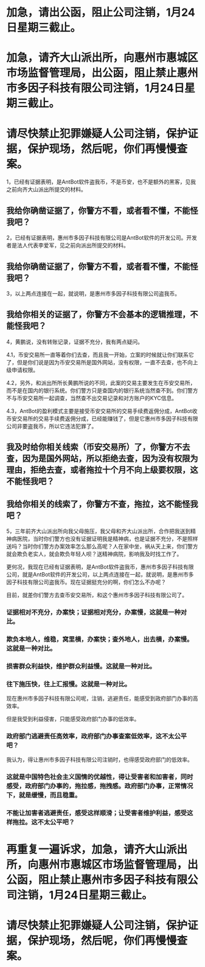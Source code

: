 # 加急，请出公函，阻止公司注销，1月24日星期三截止。

# 加急，请齐大山派出所，向惠州市惠城区市场监督管理局，出公函，阻止禁止惠州市多因子科技有限公司注销，1月24日星期三截止。

# 请尽快禁止犯罪嫌疑人公司注销，保护证据，保护现场，然后呢，你们再慢慢查案。

1，已经有证据表明，是AntBot软件盗我币，不是币安，也不是额外的黑客，见我之前向齐大山派出所提交的材料。

## 我给你确凿证据了，你警方不看，或者看不懂，不能怪我吧？

2，已经有证据表明，惠州市多因子科技有限公司是AntBot软件的开发公司。开发者是法人代表李爱军，见之前向派出所提交的材料。

## 我给你确凿证据了，你警方不看，或者看不懂，不能怪我吧？

3，以上两点连接在一起，就说明，是惠州市多因子科技有限公司盗我币。

## 我给你相关的证据了，你警方不会基本的逻辑推理，不能怪我吧？

4，黄鹏说，没有转账记录，证据不充分，我有两点疑问。

4.1，币安交易所一直等着你们去查，而且我一开始，立案的时候就让你们联系它了，但是你们说是因为币安交易所是国外网站，没有权限，一直不去查，也不向上级申请权限。

4.2，另外，和派出所所长黄鹏所说的不同，此案的交易主要发生在币安交易所，而不是在国内的银行系统。你们警方只是查国内的银行系统当然查不到。你们警方不与币安交易所一起调查，当然查不出交易记录和对方账户的KYC信息。

4.3，AntBot的盈利模式主要是接受币安交易所的交易手续费返佣分成，AntBot收币安交易所的交易手续费返佣分成，已经能赚钱了，但是它惠州市多因子科技有限公司非要盗我币，所以它违法犯罪了。

## 我及时给你相关线索（币安交易所）了，你警方不去查，因为是国外网站，所以拒绝去查，因为没有权限为理由，拒绝去查，或者拖拉十个月不向上级要权限，这不能怪我吧？

## 我给你相关的线索了，你警方不查，拖拉，这不能怪我吧？

5，三年前齐大山派出所向我父母施压，我父母和齐大山派出所，合作把我送到精神病医院，当时你们警方也没有证据证明我是精神病，也是证据不充分，不是照样送吗？当时你们警方办案效率怎么那么高呢？人在家中坐，祸从天上来，你们警方就会欺负老实人，就会欺负年轻人呗？送精神病院，影响我及时找工作了。

更何况，我现在已经有证据表明，是AntBot软件盗我币，惠州市多因子科技有限公司，就是AntBot软件的开发公司，以上两点连接在一起，就说明，是惠州市多因子科技有限公司盗我币。现在证据挺充分的啊，你们怎么不办呢？

目前，就差你们警方去查币安交易所，和这个惠州市多因子科技有限公司了。

### 证据相对不充分，办案快；证据相对充分，办案慢，这就是一种对比。

### 欺负本地人，维稳，窝里横，办案快；查外地人，出去横，办案慢。这就是一种对比。

### 损害群众利益快，维护群众利益慢。这就是一种对比。

### 往下施压快，往上汇报慢。这就是一种对比。

现在惠州市多因子科技有限公司呢，注销，逃避责任，能感受到政府部门办事的高效率。

但是我受到利益侵害，只能感受政府部门办事的低效率。

### 政府部门逃避责任高效率，政府部门办事查案低效率，这不太公平吧？

我认为，得让惠州市多因子科技有限公司注销时，也得感受政府部门的低效率。

### 这就是中国特色社会主义国情的优越性，得让受害者和加害者，同时感受，政府部门办事的，拖拉感，拖拽感。政府部门办事，正常情况下，就是缓慢，而且稳重。

### 不能让加害者逃避责任，感受这样顺滑；让受害者维护利益，感受这样拖拉。这不太公平吧？

# 再重复一遍诉求，加急，请齐大山派出所，向惠州市惠城区市场监督管理局，出公函，阻止禁止惠州市多因子科技有限公司注销，1月24日星期三截止。

# 请尽快禁止犯罪嫌疑人公司注销，保护证据，保护现场，然后呢，你们再慢慢查案。

